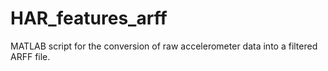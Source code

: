 # HAR_features_arff
MATLAB script for the conversion of raw accelerometer data into a filtered ARFF file.
